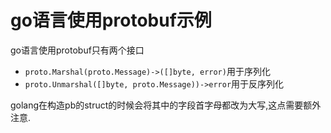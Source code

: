 # go语言使用protobuf示例

go语言使用protobuf只有两个接口

+ `proto.Marshal(proto.Message)->([]byte, error)`用于序列化
+ `proto.Unmarshal([]byte, proto.Message))->error`用于反序列化

golang在构造pb的struct的时候会将其中的字段首字母都改为大写,这点需要额外注意.